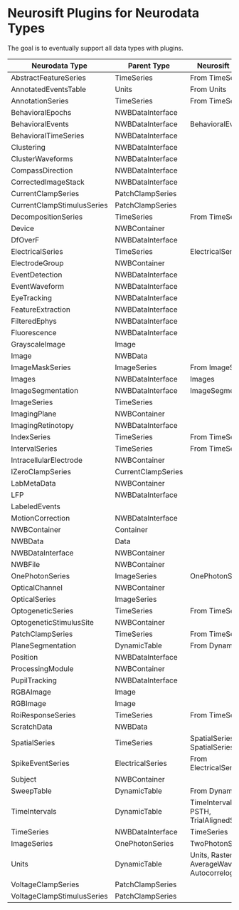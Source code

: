 # Neurosift Plugins for Neurodata Types

The goal is to eventually support all data types with plugins.

|Neurodata Type|Parent Type|Neurosift Plugin|Example|
|--------------|-----------|----------------|-------|
|AbstractFeatureSeries|TimeSeries|From TimeSeries||
|AnnotatedEventsTable|Units|From Units||
|AnnotationSeries|TimeSeries|From TimeSeries||
|BehavioralEpochs|NWBDataInterface|||
|BehavioralEvents|NWBDataInterface|BehavioralEvents|[example](https://neurosift.app/?p=/nwb&dandisetId=000629&dandisetVersion=draft&url=https://api.dandiarchive.org/api/assets/efe22650-8f8b-48ac-85c8-2d5a42c00744/download/&tab=neurodata-item:/processing/behavior/behavioral_events\|BehavioralEvents)|
|BehavioralTimeSeries|NWBDataInterface|||
|Clustering|NWBDataInterface|||
|ClusterWaveforms|NWBDataInterface|||
|CompassDirection|NWBDataInterface|||
|CorrectedImageStack|NWBDataInterface|||
|CurrentClampSeries|PatchClampSeries|||
|CurrentClampStimulusSeries|PatchClampSeries|||
|DecompositionSeries|TimeSeries|From TimeSeries||
|Device|NWBContainer|||
|DfOverF|NWBDataInterface|||
|ElectricalSeries|TimeSeries|ElectricalSeries|[example](https://neurosift.app/?p=/nwb&dandisetId=000947&dandisetVersion=draft&url=https://api.dandiarchive.org/api/assets/766438c5-fa8c-42a5-bd26-41c8a89be93a/download/&tab=neurodata-item:/acquisition/ElectricalSeries\|ElectricalSeries)|
|ElectrodeGroup|NWBContainer|||
|EventDetection|NWBDataInterface|||
|EventWaveform|NWBDataInterface|||
|EyeTracking|NWBDataInterface|||
|FeatureExtraction|NWBDataInterface|||
|FilteredEphys|NWBDataInterface|||
|Fluorescence|NWBDataInterface|||
|GrayscaleImage|Image|||
|Image|NWBData|||
|ImageMaskSeries|ImageSeries|From ImageSeries||
|Images|NWBDataInterface|Images|[example](https://neurosift.app/?p=/nwb&dandisetId=000957&dandisetVersion=0.240407.0142&url=https://api.dandiarchive.org/api/assets/ce047d88-95b3-4169-a63b-e30a4f35d86e/download/&tab=neurodata-item:/stimulus/templates/template_118_images\|Images)|
|ImageSegmentation|NWBDataInterface|ImageSegmentation|[example](https://neurosift.app/?p=/nwb&url=https://dandiarchive.s3.amazonaws.com/blobs/368/fa7/368fa71e-4c93-4f7e-af15-06776ca07f34&tab=neurodata-item:/processing/ophys/ImageSegmentation%7CImageSegmentation)|
|ImageSeries|TimeSeries|||
|ImagingPlane|NWBContainer|||
|ImagingRetinotopy|NWBDataInterface|||
|IndexSeries|TimeSeries|From TimeSeries|[example](http://localhost:4200/?p=/nwb&dandisetId=000957&dandisetVersion=0.240407.0142&url=https://api.dandiarchive.org/api/assets/d4bd92fc-4119-4393-b807-f007a86778a1/download/&tab=neurodata-item:/stimulus/presentation/pre_motion_stim_index\|IndexSeries)|
|IntervalSeries|TimeSeries|From TimeSeries||
|IntracellularElectrode|NWBContainer|||
|IZeroClampSeries|CurrentClampSeries|||
|LabMetaData|NWBContainer|||
|LFP|NWBDataInterface|||
|LabeledEvents||||
|MotionCorrection|NWBDataInterface|||
|NWBContainer|Container|||
|NWBData|Data|||
|NWBDataInterface|NWBContainer|||
|NWBFile|NWBContainer|||
|OnePhotonSeries|ImageSeries|OnePhotonSeries|[example](https://neurosift.app/?p=/nwb&dandisetId=000935&dandisetVersion=0.240319.2026&url=https://api.dandiarchive.org/api/assets/6b9ac40b-4a63-4406-a03f-99f649d9fabe/download/&tab=neurodata-item:/acquisition/1pInternal\|OnePhotonSeries)|
|OpticalChannel|NWBContainer|||
|OpticalSeries|ImageSeries|||
|OptogeneticSeries|TimeSeries|From TimeSeries||
|OptogeneticStimulusSite|NWBContainer|||
|PatchClampSeries|TimeSeries|From TimeSeries||
|PlaneSegmentation|DynamicTable|From DynamicTable||
|Position|NWBDataInterface|||
|ProcessingModule|NWBContainer|||
|PupilTracking|NWBDataInterface|||
|RGBAImage|Image|||
|RGBImage|Image|||
|RoiResponseSeries|TimeSeries|From TimeSeries||
|ScratchData|NWBData|||
|SpatialSeries|TimeSeries|SpatialSeries and SpatialSeriesXYView|[example](https://neurosift.app/?p=/nwb&url=https://dandiarchive.s3.amazonaws.com/blobs/c86/cdf/c86cdfba-e1af-45a7-8dfd-d243adc20ced&tab=neurodata-items:neurodata-item:/acquisition/position_sensor0%7CSpatialSeries@view:X/Y%7C/acquisition/position_sensor0&tab-time=0,384,117.50619637750238)|
|SpikeEventSeries|ElectricalSeries|From ElectricalSeries||
|Subject|NWBContainer|||
|SweepTable|DynamicTable|From DynamicTable||
|TimeIntervals|DynamicTable|TimeIntervals, PSTH, TrialAlignedSeries|[time-intervals-example](https://neurosift.app/?p=/nwb&url=https://dandiarchive.s3.amazonaws.com/blobs/cae/e8f/caee8f64-ebeb-439d-a3f4-e3380699b49f&tab=neurodata-item:/intervals/trials%7CTimeIntervals), [psth-example](https://neurosift.app/?p=/nwb&url=https://dandiarchive.s3.amazonaws.com/blobs/df3/e3f/df3e3f73-50ab-42b4-8827-82664ddd474a&tab=view:PSTH%7C/intervals/trials)|
|TimeSeries|NWBDataInterface|TimeSeries|[example](https://neurosift.app/?p=/nwb&url=https://dandiarchive.s3.amazonaws.com/blobs/c86/cdf/c86cdfba-e1af-45a7-8dfd-d243adc20ced&tab=neurodata-item:/acquisition/ch_SsolL%7CTimeSeries&tab-time=43.82871078730636,95.27484222730642,72.51887941685835)|
|ImageSeries|OnePhotonSeries|TwoPhotonSeries|VariableDepthMicroscopySeries|[two-photon-example](https://neurosift.app/?p=/nwb&dandisetId=000951&dandisetVersion=0.240418.2218&url=https://api.dandiarchive.org/api/assets/7f4fbb15-ff41-4eb9-b556-39000f259dcf/download/&tab=neurodata-item:/acquisition/TwoPhotonSeries\|TwoPhotonSeries), [variable-depth-microscopy-example](https://neurosift.app/?p=/nwb&url=https://api.dandiarchive.org/api/assets/de6c2b2b-9ac0-4819-8119-9655c5a7eeea/download/&dandisetId=001075&dandisetVersion=draft&tab=neurodata-item:/acquisition/PumpProbeImagingGreen|VariableDepthMicroscopySeries)
|Units|DynamicTable|Units, RasterPlot, AverageWaveforms, Autocorrelograms|[raster-plot-example](https://neurosift.app/?p=/nwb&url=https://dandiarchive.s3.amazonaws.com/blobs/a63/6de/a636de8b-7c90-4a41-94be-9da3de53cf82&tab=view:DirectRasterPlot\|/units), [average-waveforms-example](https://neurosift.app/?p=/nwb&url=https://neurosift.org/dendro-outputs/d02200fd.e19adcf8/output&dandisetId=000939&dandisetVersion=0.240327.2229&dandiAssetId=56d875d6-a705-48d3-944c-53394a389c85&st=lindi&tab=view:AverageWaveforms\|/units), [autocorrelograms-example](https://neurosift.app/?p=/nwb&url=https://neurosift.org/dendro-outputs/d02200fd.e19adcf8/output&dandisetId=000939&dandisetVersion=0.240327.2229&dandiAssetId=56d875d6-a705-48d3-944c-53394a389c85&st=lindi&tab=view:Autocorrelograms\|/units)|
|VoltageClampSeries|PatchClampSeries|||
|VoltageClampStimulusSeries|PatchClampSeries|||
